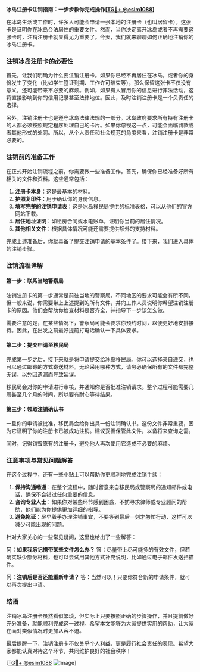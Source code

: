 **冰岛注册卡注销指南：一步步教你完成操作[[TG💪+ @esim1088](https://t.me/s/esim1088)]**

在冰岛生活或工作时，许多人可能会申请一张本地的注册卡（也叫居留卡）。这张卡是证明你在冰岛合法居住的重要文件。然而，当你决定离开冰岛或者不再需要这张卡时，注销注册卡就显得尤为重要了。今天，我们就来聊聊如何正确地注销你的冰岛注册卡。

### 注销冰岛注册卡的必要性

首先，让我们明确为什么要注销注册卡。如果你已经不再居住在冰岛，或者你的身份发生了变化（比如学生签证到期、工作许可结束等），那么保留这张卡不仅没有意义，还可能带来不必要的麻烦。例如，如果有人冒用你的信息进行非法活动，这将直接影响到你的信用记录甚至法律地位。因此，及时注销注册卡是一个负责任的选择。

另外，注销注册卡也是遵守冰岛法律法规的一部分。冰岛政府要求所有持有注册卡的人都必须按照规定程序处理自己的卡片。如果你忽视这一点，可能会面临罚款或者其他形式的处罚。所以，从个人责任和社会规范的角度来看，注销注册卡是非常必要的。

### 注销前的准备工作

在正式开始注销流程之前，你需要做一些准备工作。首先，确保你已经准备好所有相关的文件和资料。这些通常包括：

1. **注册卡本身**：这是最基本的材料。
2. **护照复印件**：用于确认你的身份信息。
3. **填写完整的注销申请表**：这是冰岛移民局提供的标准表格，可以从他们的官方网站下载。
4. **居住地址证明**：如租房合同或水电账单，证明你当前的居住情况。
5. **其他相关文件**：根据具体情况可能还需要提供额外的支持材料。

完成上述准备后，你就具备了提交注销申请的基本条件了。接下来，我们进入具体的注销步骤。

### 注销流程详解

#### 第一步：联系当地警察局

注销注册卡的第一步通常是前往当地的警察局。不同地区的要求可能会有所不同，但一般来说，你需要带上上述提到的所有文件，并向工作人员说明你希望注销注册卡的原因。他们会帮助你检查材料是否齐全，并指导下一步该怎么做。

需要注意的是，在某些情况下，警察局可能会要求你预约时间，以便更好地安排接待。因此，在出发之前最好提前打电话确认一下具体要求。

#### 第二步：提交申请至移民局

完成第一步之后，接下来就是将申请提交给冰岛移民局。你可以选择亲自递交，也可以通过邮寄的方式寄送材料。无论采用哪种方式，请务必确保所有的文件都完整无误，以免因遗漏而导致延误。

移民局会对你的申请进行审核，并通知你是否批准注销请求。整个过程可能需要几周甚至几个月的时间，所以要有耐心等待结果。

#### 第三步：领取注销确认书

一旦你的申请被批准，移民局会给你出具一份注销确认书。这份文件非常重要，因为它证明了你的注册卡已被成功注销。建议妥善保管此文件，以备将来查询之需。

同时，记得销毁原有的注册卡，避免他人再次使用它造成不必要的麻烦。

### 注意事项与常见问题解答

在这个过程中，还有一些小贴士可以帮助你更顺利地完成注销手续：

1. **保持沟通畅通**：在整个流程中，随时留意来自移民局或警察局的通知邮件或电话，确保不会错过任何重要的信息。
2. **咨询专业人士**：如果你对某些环节感到困惑，不妨寻求律师或专业顾问的帮助，他们能为你提供更加详细的指导。
3. **避免拖延**：尽早着手办理注销事宜，不要等到最后一刻才匆忙行动，这样可以减少可能出现的问题。

针对大家关心的一些常见疑问，这里也给出了一些解答：

**问：如果我忘记携带某些文件怎么办？**
答：尽量带上尽可能多的有效文件，但若确实缺少部分材料，也可以尝试用其他方式补充说明，比如通过电子邮件发送扫描件。

**问：注销后是否还能重新申请？**
答：当然可以！只要你符合新的申请条件，就可以再次提出申请。

### 结语

注销冰岛注册卡虽然看似繁琐，但实际上只要按照正确的步骤操作，并且提前做好充分准备，就能顺利完成这一过程。希望本文能够为大家提供实用的帮助，让大家在面对类似情况时更加从容不迫。

最后提醒一下，注销注册卡不仅关乎个人利益，更是履行社会责任的表现。希望大家都能认真对待这个环节，共同维护良好的社会秩序！

[[TG💪+ @esim1088](https://t.me/s/esim1088) ![Image](https://i.postimg.cc/4NQfJmqS/Snipaste-2025-05-13-00-14-12.png)]
